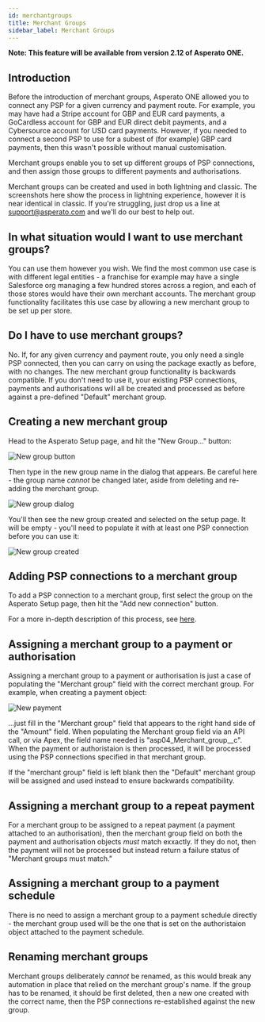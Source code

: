 ```yaml
---
id: merchantgroups
title: Merchant Groups
sidebar_label: Merchant Groups
---
```


**Note: This feature will be available from version 2.12 of Asperato ONE.**

## Introduction
Before the introduction of merchant groups, Asperato ONE allowed you to connect any PSP for a given currency and payment route. For example, you may have had a Stripe account for GBP and EUR card payments, a GoCardless account for GBP and EUR direct debit payments, and a Cybersource account for USD card payments. However, if you needed to connect a second PSP to use for a subest of (for example) GBP card payments, then this wasn't possible without manual customisation.

Merchant groups enable you to set up different groups of PSP connections, and then assign those groups to different payments and authorisations.

Merchant groups can be created and used in both lightning and classic. The screenshots here show the process in lightning experience, however it is near identical in classic. If you're struggling, just drop us a line at support@asperato.com and we'll do our best to help out.

## In what situation would I want to use merchant groups?
You can use them however you wish. We find the most common use case is with different legal entities - a franchise for example may have a single Salesforce org managing a few hundred stores across a region, and each of those stores would have their own merchant accounts. The merchant group functionality facilitates this use case by allowing a new merchant group to be set up per store.

## Do I have to use merchant groups?
No. If, for any given currency and payment route, you only need a single PSP connected, then you can carry on using the package exactly as before, with no changes. The new merchant group functionality is backwards compatible. If you don't need to use it, your existing PSP connections, payments and authorisations will all be created and processed as before against a pre-defined "Default" merchant group.

## Creating a new merchant group
Head to the Asperato Setup page, and hit the "New Group..." button:

![New group button](/userdocs/img/merchant_group/newgroupbutton.png)

Then type in the new group name in the dialog that appears. Be careful here - the group name *cannot* be changed later, aside from deleting and re-adding the merchant group.

![New group dialog](/userdocs/img/merchant_group/newgroupdialog.png)

You'll then see the new group created and selected on the setup page. It will be empty - you'll need to populate it with at least one PSP connection before you can use it:

![New group created](/userdocs/img/merchant_group/newgroupcreated.png)

## Adding PSP connections to a merchant group
To add a PSP connection to a merchant group, first select the group on the Asperato Setup page, then hit the "Add new connection" button.

For a more in-depth description of this process, see <a href="https://asperato.github.io/userdocs/docs/connectingpsp">here</a>.

## Assigning a merchant group to a payment or authorisation
Assigning a merchant group to a payment or authorisation is just a case of populating the "Merchant group" field with the correct merchant group. For example, when creating a payment object:

![New payment](/userdocs/img/merchant_group/newpayment.png)

...just fill in the "Merchant group" field that appears to the right hand side of the "Amount" field. When populating the Merchant group field via an API call, or via Apex, the field name needed is "asp04_Merchant_group__c". When the payment or authoristaion is then processed, it will be processed using the PSP connections specified in that merchant group.

If the "merchant group" field is left blank then the "Default" merchant group will be assigned and used instead to ensure backwards compatibility.

## Assigning a merchant group to a repeat payment
For a merchant group to be assigned to a repeat payment (a payment attached to an authorisation), then the merchant group field on both the payment and authorisation objects *must* match exxactly. If they do not, then the payment will not be processed but instead return a failure status of "Merchant groups must match."

## Assigning a merchant group to a payment schedule
There is no need to assign a merchant group to a payment schedule directly - the merchant group used will be the one that is set on the authoristaion object attached to the payment schedule.

## Renaming merchant groups
Merchant groups deliberately *cannot* be renamed, as this would break any automation in place that relied on the merchant group's name. If the group has to be renamed, it should be first deleted, then a new one created with the correct name, then the PSP connections re-established against the new group.
